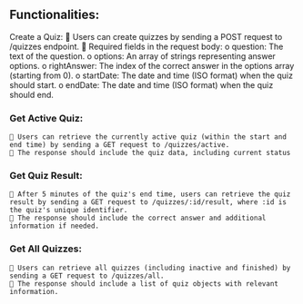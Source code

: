 


## Functionalities:
Create a Quiz:
     Users can create quizzes by sending a POST request to /quizzes 
    endpoint.
     Required fields in the request body: 
    o question: The text of the question.
    o options: An array of strings representing answer options.
    o rightAnswer: The index of the correct answer in the options 
    array (starting from 0).
    o startDate: The date and time (ISO format) when the quiz should 
    start.
    o endDate: The date and time (ISO format) when the quiz should 
    end.
### Get Active Quiz:
     Users can retrieve the currently active quiz (within the start and 
    end time) by sending a GET request to /quizzes/active.
     The response should include the quiz data, including current status

### Get Quiz Result:
     After 5 minutes of the quiz's end time, users can retrieve the quiz 
    result by sending a GET request to /quizzes/:id/result, where :id is 
    the quiz's unique identifier.
     The response should include the correct answer and additional 
    information if needed.

### Get All Quizzes:
     Users can retrieve all quizzes (including inactive and finished) by 
    sending a GET request to /quizzes/all.
     The response should include a list of quiz objects with relevant 
    information.